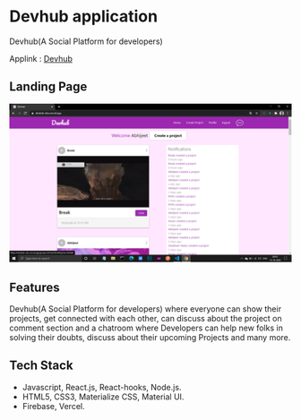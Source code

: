 # Devhub application
 Devhub(A Social Platform for developers)

Applink : [Devhub](https://devhub-dev.vercel.app/)

## Landing Page
<p align="center">
<img src="./public/images/devhub.png" alt="devhub">
</p>

## Features
Devhub(A Social Platform for developers) where everyone can show their projects, get connected with each other, can discuss about the project on comment section and a chatroom where Developers can help new folks in solving their doubts, discuss about their upcoming Projects and many more.

## Tech Stack
- Javascript, React.js, React-hooks, Node.js.
- HTML5, CSS3, Materialize CSS, Material UI.
- Firebase, Vercel.
